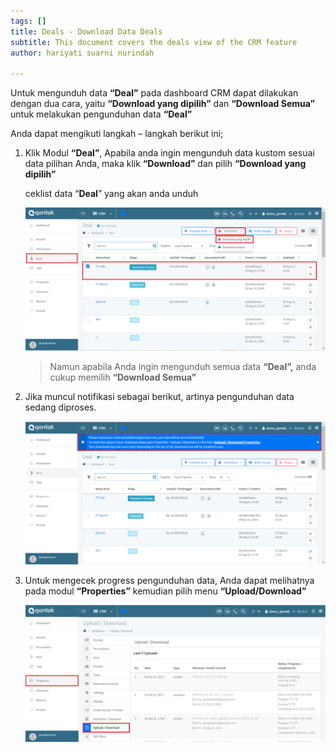```yaml
---
tags: []
title: Deals - Download Data Deals
subtitle: This document covers the deals view of the CRM feature
author: hariyati suarni nurindah

---
```

Untuk mengunduh data **“Deal”** pada dashboard CRM dapat dilakukan dengan dua cara, yaitu **“Download yang dipilih”** dan **“Download Semua”** untuk melakukan pengunduhan data **“Deal”**

Anda dapat mengikuti langkah – langkah berikut ini;

1. Klik Modul **“Deal”**, Apabila anda ingin mengunduh data kustom sesuai data pilihan Anda, maka klik **“Download”** dan pilih **“Download yang dipilih”**

   ceklist data “**Deal**” yang akan anda unduh

   ![](/uploads/downloaddelas1.PNG)

   > Namun apabila Anda ingin mengunduh semua data **“Deal”,** anda cukup memilih **“Download Semua”**
2. Jika muncul notifikasi sebagai berikut, artinya pengunduhan data sedang diproses.

   ![](/uploads/downloaddelas2.PNG)
3. Untuk mengecek progress pengunduhan data, Anda dapat melihatnya pada modul **“Properties”** kemudian pilih menu **“Upload/Download”**

   ![](/uploads/kontakbukl3-1.PNG)